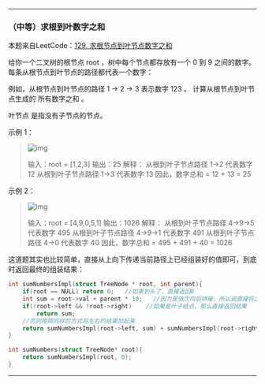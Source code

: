 

***

### （中等）求根到叶数字之和

本题来自LeetCode：[129. 求根节点到叶节点数字之和](https://leetcode.cn/problems/sum-root-to-leaf-numbers/)

给你一个二叉树的根节点 root ，树中每个节点都存放有一个 0 到 9 之间的数字。
每条从根节点到叶节点的路径都代表一个数字：

例如，从根节点到叶节点的路径 1 -> 2 -> 3 表示数字 123 。
计算从根节点到叶节点生成的 所有数字之和 。

叶节点 是指没有子节点的节点。 

示例 1：

> ![img](https://assets.leetcode.com/uploads/2021/02/19/num1tree.jpg)
>
> 输入：root = [1,2,3]
> 输出：25
> 解释：
> 从根到叶子节点路径 1->2 代表数字 12
> 从根到叶子节点路径 1->3 代表数字 13
> 因此，数字总和 = 12 + 13 = 25

示例 2：

> ![img](https://assets.leetcode.com/uploads/2021/02/19/num2tree.jpg)
>
> 输入：root = [4,9,0,5,1]
> 输出：1026
> 解释：
> 从根到叶子节点路径 4->9->5 代表数字 495
> 从根到叶子节点路径 4->9->1 代表数字 491
> 从根到叶子节点路径 4->0 代表数字 40
> 因此，数字总和 = 495 + 491 + 40 = 1026

这道题其实也比较简单，直接从上向下传递当前路径上已经组装好的值即可，到底时返回最终的组装结果：

```c
int sumNumbersImpl(struct TreeNode * root, int parent){
    if(root == NULL) return 0;   //如果到头了，直接返回0
  	int sum = root->val + parent * 10;   //因为是依次向后拼接，所以说直接将之前的值x10然后加上当前值即可
    if(!root->left && !root->right)    //如果是叶子结点，那么直接返回结果
        return sum;
  	//否则按照同样的方式将左右的结果加起来
    return sumNumbersImpl(root->left, sum) + sumNumbersImpl(root->right,  sum);
}

int sumNumbers(struct TreeNode* root){
    return sumNumbersImpl(root, 0);
}
```

***

### 
